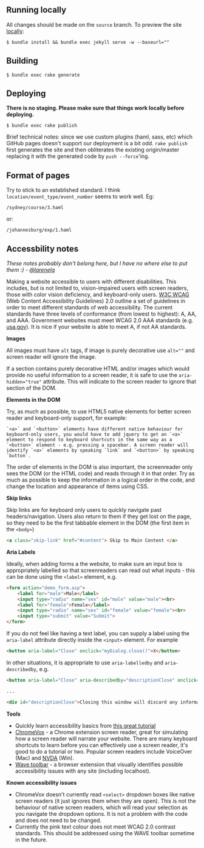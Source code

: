 ## Running locally

All changes should be made on the `source` branch. To preview the site [locally](http://localhost:4000):

    $ bundle install && bundle exec jekyll serve -w --baseurl=""


## Building

    $ bundle exec rake generate

## Deploying

**There is no staging. Please make sure that things work locally before
deploying.**

    $ bundle exec rake publish

Brief technical notes: since we use custom plugins (haml, sass, etc) which
GitHub pages doesn't support our deployment is a bit odd. `rake publish` first
generates the site and then obliterates the existing origin/master replacing it
with the generated code by `push --force`'ing.

## Format of pages

Try to stick to an established standard. I think `location/event_type/event_number` seems to work well. Eg:

    /sydney/course/3.haml

or:

    /johannesburg/exp/1.haml

## Accessbility notes

_These notes probably don't belong here, but I have no where else to put them :) - [@larenelg](https://github.com/larenelg)_

Making a website accessible to users with different disabilities. This includes, but is not limited to, vision-impaired users with screen readers, those with color vision deficiency, and keyboard-only users. [W3C WCAG](http://www.w3.org/WAI/intro/wcag) (Web Content Accessibility Guidelines) 2.0 outline a set of guidelines in order to meet different standards of web accessibility. The current standards have three levels of conformance (from lowest to highest): A, AA, and AAA. Government websites must meet WCAG 2.0 AAA standards (e.g. [usa.gov](http://www.usa.gov)). It is nice if your website is able to meet A, if not AA standards.

**Images**

All images must have `alt` tags, if image is purely decorative use `alt=""` and screen reader will ignore the image.

If a section contains purely decorative HTML and/or images which would provide no useful information to a screen reader, it is safe to use the `aria-hidden="true"` attribute. This will indicate to the screen reader to ignore that section of the DOM.

**Elements in the DOM**

Try, as much as possible, to use HTML5 native elements for better screen reader and keyboard-only support, for example:
	
	`<a>` and `<button>` elements have different native behaviour for keyboard-only users, you would have to add jquery to get an `<a>` element to respond to keyboard shortcuts in the same way as a `<button>` element - e.g. pressing a spacebar. A screen reader will identify `<a>` elements by speaking `link` and `<button>` by speaking `button`.

The order of elements in the DOM is also important, the screenreader only sees the DOM (or the HTML code) and reads through it in that order. Try as much as possible to keep the information in a logical order in the code, and change the location and appearance of items using CSS.

**Skip links**

Skip links are for keyboard only users to quickly navigate past headers/navigation. Users also return to them if they get lost on the page, so they need to be the first tabbable element in the DOM (the first item in the `<body>`)

```html
<a class="skip-link" href="#content"> Skip to Main Content </a>
```

**Aria Labels**

Ideally, when adding forms a the website, to make sure an input box is appropriately labelled so that screenreaders can read out what inputs - this can be done using the `<label>` element, e.g. 
	
```html
<form action="demo_form.asp">
    <label for="male">Male</label>
    <input type="radio" name="sex" id="male" value="male"><br>
    <label for="female">Female</label>
    <input type="radio" name="sex" id="female" value="female"><br>
    <input type="submit" value="Submit">
</form>
```

If you do not feel like having a text label, you can supply a label using the `aria-label` attribute directly inside the `<input>` element. For example

```html
<button aria-label="Close" onclick="myDialog.close()">X</button>
```

In other situations, it is appropriate to use `aria-labelledby` and `aria-describedby`, e.g.

```html
<button aria-label="Close" aria-describedby="descriptionClose" onclick="myDialog.close()">X</button>

...

<div id="descriptionClose">Closing this window will discard any information entered and return you back to the main page</div>
```

**Tools**

- Quickly learn accessibility basics from [this great tutorial](https://webaccessibility.withgoogle.com/course)
- [ChromeVox](http://www.chromevox.com/) - a Chrome extension screen reader, great for simulating how a screen reader will narrate your website. There are many keyboard shortcuts to learn before you can effectively use a screen reader, it's good to do a tutorial or two. Popular screen readers include VoiceOver (Mac) and [NVDA](http://www.nvaccess.org/) (Win).
- [Wave toolbar](https://wave.webaim.org/toolbar/) - a browser extension that visually identifies possible accessibility issues with any site (including localhost).

**Known accessibility issues**

- ChromeVox doesn't currently read `<select>` dropdown boxes like native screen readers (it just ignores them when they are open). This is not the behaviour of native screen readers, which will read your selection as you navigate the dropdown options. It is not a problem with the code and does not need to be changed.
- Currently the pink text colour does not meet WCAG 2.0 contrast standards. This should be addressed using the WAVE toolbar sometime in the future.
